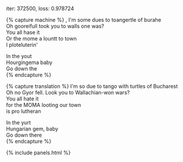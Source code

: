 iter: 372500, loss: 0.978724  

{% capture machine %}
 , I'm some dues to toangertle of burahe  
Oh gooreifull took you to walls one was?  
You all hase it  
Or the mome a lountt to town  
I ploteluterin'  

In the yout  
Hourgingema baby  
Go down the  
{% endcapture %}

{% capture translation %}
I'm so due to tango with turtles of Bucharest  
Oh no Gyor fell. Look you to Wallachian-won wars?  
You all hate it  
for the MOMA looting our town  
is pro lutheran  

In the yurt  
Hungarian gem, baby  
Go down there  
{% endcapture %}

{% include panels.html %}